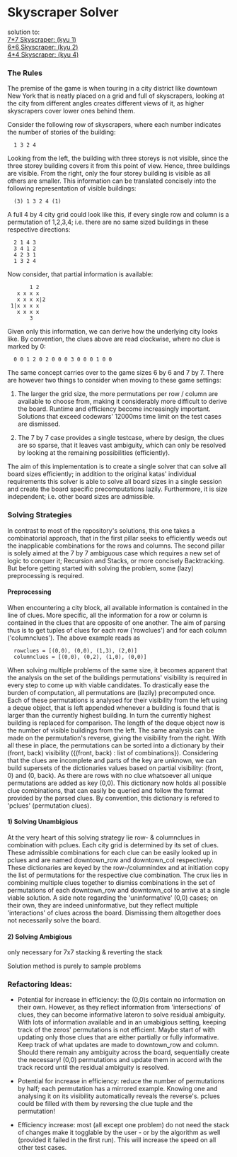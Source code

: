 # Skyscraper Solver

solution to:  
[7*7 Skyscraper: (kyu 1)](https://www.codewars.com/kata/5917a2205ffc30ec3a0000a8, "7x7")  
[6*6 Skyscraper: (kyu 2)](https://www.codewars.com/kata/5679d5a3f2272011d700000d "6x6")  
[4*4 Skyscraper: (kyu 4)](https://www.codewars.com/kata/5671d975d81d6c1c87000022 "4x4")

### The Rules

The premise of the game is when touring in a city district like downtown New York that is neatly placed on a grid and
full of skyscrapers, looking at the city from different angles creates different views of it, as higher skyscrapers
cover lower ones behind them.

Consider the following row of skyscrapers, where each number indicates the number of stories of the building:

      1 3 2 4

Looking from the left, the building with three storeys is not visible, since the three storey building covers it from
this point of view. Hence, three buildings are visible. From the right, only the four storey building is visible as all
others are smaller. This information can be translated concisely into the following representation of visible buildings:

      (3) 1 3 2 4 (1)

A full 4 by 4 city grid could look like this, if every single row and column is a permutation of 1,2,3,4; i.e. there are
no same sized buildings in these respective directions:

      2 1 4 3
      3 4 1 2
      4 2 3 1
      1 3 2 4

Now consider, that partial information is available:

           1 2
       x x x x
       x x x x|2
     1|x x x x
       x x x x
           3

Given only this information, we can derive how the underlying city looks like. By convention, the clues above are read
clockwise, where no clue is marked by 0:

      0 0 1 2 0 2 0 0 0 3 0 0 0 1 0 0

The same concept carries over to the game sizes 6 by 6 and 7 by 7. There are however two things to consider when moving
to these game settings:

1) The larger the grid size, the more permutations per row / column are available to choose from, making it considerably
   more difficult to derive the board. Runtime and efficiency become increasingly important. Solutions that exceed
   codewars' 12000ms time limit on the test cases are dismissed.

2) The 7 by 7 case provides a single testcase, where by design, the clues are so sparse, that it leaves vast ambiguity,
   which can only be resolved by looking at the remaining possibilities (efficiently).

The aim of this implementation is to create a single solver that can solve all board sizes efficiently; in addition to
the original katas' individual requirements this solver is able to solve all board sizes in a single session and create
the board specific precomputations lazily. Furthermore, it is size independent; i.e. other board sizes are admissible.

### Solving Strategies

In contrast to most of the repository's solutions, this one takes a  
combinatorial approach, that in the first pillar seeks to efficiently weeds out the inapplicable combinations for the
rows and columns. The second pillar is solely aimed at the 7 by 7 ambiguous case which requires a new set of logic to
conquer it; Recursion and Stacks, or more concisely Backtracking. But before getting started with solving the problem,
some (lazy) preprocessing is required.

#### Preprocessing

When encountering a city block, all available information is contained in the line of clues. More specific, all the
information for a row or column is contained in the clues that are opposite of one another. The aim of parsing thus is
to get tuples of clues for each row ('rowclues') and for each column ('columnclues'). The above example reads as

      rowclues = [(0,0), (0,0), (1,3), (2,0)]
      columnclues = [(0,0), (0,2), (1,0), (0,0)]

When solving multiple problems of the same size, it becomes apparent that the analysis on the set of the buildings
permutations' visibility is required in every step to come up with viable candidates. To drastically ease the burden of
computation, all permutations are (lazily) precomputed once. Each of these permutations is analysed for their visibility
from the left using a deque object, that is left appended whenever a building is found that is larger than the currently
highest building. In turn the currently highest building is replaced for comparison. The length of the deque object now
is the number of visible buildings from the left. The same analysis can be made on the permutation's reverse, giving the
visibility from the right. With all these in place, the permutations can be sorted into a dictionary by their
(front, back) visibility ({(front, back) : list of combinations}). Considering that the clues are incomplete and parts
of the key are unknown, we can build supersets of the dictionaries values based on partial visibility:
(front, 0) and (0, back). As there are rows with no clue whatsoever all unique permutations are added as key (0,0). This
dictionary now holds all possible clue combinations, that can easily be queried and follow the format provided by the
parsed clues. By convention, this dictionary is refered to 'pclues' (permutation clues).

#### 1) Solving Unambigious

At the very heart of this solving strategy lie row- & columnclues in combination with pclues. Each city grid is
determined by its set of clues. These admissible combinations for each clue can be easily looked up in pclues and are
named downtown_row and downtown_col respectively. These dictionaries are keyed by the row-/columnindex and at initiation
copy the list of permutations for the respective clue combination. The crux lies in combining multiple clues together to
dismiss combinations in the set of permutations of each downtown_row and downtown_col to arrive at a single viable
solution. A side note regarding the 'uninformative' (0,0) cases; on their own, they are indeed uninformative, but they
reflect multiple 'interactions' of clues across the board. Dismissing them altogether does not necessarily solve the
board.

#### 2) Solving **Ambigious**

only necessary for 7x7 stacking & reverting the stack

Solution method is purely to sample problems

### Refactoring Ideas:

* Potential for increase in efficiency: the (0,0)s contain no information on their own. However, as they reflect
  information from 'intersections' of clues, they can become informative lateron to solve residual ambiguity. With lots
  of information available and in an umabigious setting, keeping track of the zeros' permutations is not efficient.
  Maybe start of with updating only those clues that are either partially or fully informative. Keep track of what
  updates are made to downtown_row and column. Should there remain any ambiguity across the board, sequentially create
  the necessary! (0,0) permutations and update them in accord with the track record until the residual ambiguity is
  resolved.
  

* Potential for increase in efficiency: reduce the number of permutations by half; each permutation has a mirrored
  example. Knowing one and analysing it on its visibility automatically reveals the reverse's. pclues could be filled
  with them by reversing the clue tuple and the permutation!


* Efficiency increase: most (all except one problem) do not need the stack of changes make it togglable by the user - or
  by the algorithm as well (provided it failed in the first run). This will increase the speed on all other test cases.